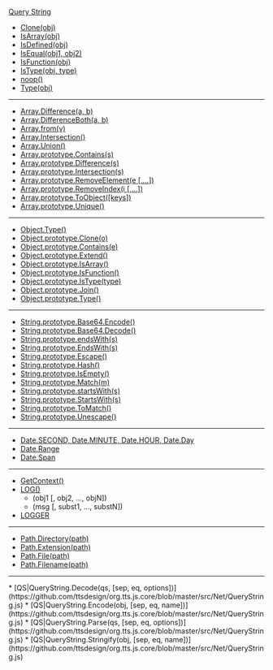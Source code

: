 [Query String](#QueryString)

* [Clone(obj)](https://github.com/ttsdesign/org.tts.js.core/blob/master/src/lodash.js)
* [IsArray(obj)](https://github.com/ttsdesign/org.tts.js.core/blob/master/src/lang/IsArray.js)
* [IsDefined(obj)](https://github.com/ttsdesign/org.tts.js.core/blob/master/src/lang/IsDefined.js)
* [IsEqual(obj1, obj2)](https://github.com/ttsdesign/org.tts.js.core/blob/master/src/lodash.js)
* [IsFunction(obj)](https://github.com/ttsdesign/org.tts.js.core/blob/master/src/lang/IsFunction.js)
* [IsType(obj, type)](https://github.com/ttsdesign/org.tts.js.core/blob/master/src/lang/IsType.js)
* [noop()](https://github.com/ttsdesign/org.tts.js.core/blob/master/src/lang/noop.js)
* [Type(obj)](https://github.com/ttsdesign/org.tts.js.core/blob/master/src/lang/Type.js)

***

* [Array.Difference(a, b)](https://github.com/ttsdesign/org.tts.js.core/blob/master/src/lodash.js)
* [Array.DifferenceBoth(a, b)](https://github.com/ttsdesign/org.tts.js.core/blob/master/src/lodash.js)
* [Array.from(v)](https://github.com/ttsdesign/org.tts.js.core/blob/master/src/Array/from.js)
* [Array.Intersection()](https://github.com/ttsdesign/org.tts.js.core/blob/master/src/lodash.js)
* [Array.Union()](https://github.com/ttsdesign/org.tts.js.core/blob/master/src/lodash.js)
* [Array.prototype.Contains(s)](https://github.com/ttsdesign/org.tts.js.core/blob/master/src/Array/Contains.js)
* [Array.prototype.Difference(s)](https://github.com/ttsdesign/org.tts.js.core/blob/master/src/Array/Difference.js)
* [Array.prototype.Intersection(s)](https://github.com/ttsdesign/org.tts.js.core/blob/master/src/Array/Intersection.js)
* [Array.prototype.RemoveElement(e [,...])](https://github.com/ttsdesign/org.tts.js.core/blob/master/src/Array/RemoveElement.js)
* [Array.prototype.RemoveIndex(i [,...])](https://github.com/ttsdesign/org.tts.js.core/blob/master/src/Array/RemoveIndex.js)
* [Array.prototype.ToObject([keys])](https://github.com/ttsdesign/org.tts.js.core/blob/master/src/Array/ToObject.js)
* [Array.prototype.Unique()](https://github.com/ttsdesign/org.tts.js.core/blob/master/src/Array/Unique.js)

***

* [Object.Type()](https://github.com/ttsdesign/org.tts.js.core/blob/master/src/Object/Type.js)
* [Object.prototype.Clone(o)](https://github.com/ttsdesign/org.tts.js.core/blob/master/src/Object/Clone.js)
* [Object.prototype.Contains(e)](https://github.com/ttsdesign/org.tts.js.core/blob/master/src/Object/Contains.js)
* [Object.prototype.Extend()](https://github.com/ttsdesign/org.tts.js.core/blob/master/src/Object/Extend.js)
* [Object.prototype.IsArray()](https://github.com/ttsdesign/org.tts.js.core/blob/master/src/Object/IsArray.js)
* [Object.prototype.IsFunction()](https://github.com/ttsdesign/org.tts.js.core/blob/master/src/Object/IsFunction.js)
* [Object.prototype.IsType(type)](https://github.com/ttsdesign/org.tts.js.core/blob/master/src/Object/IsType.js)
* [Object.prototype.Join()](https://github.com/ttsdesign/org.tts.js.core/blob/master/src/Object/Join.js)
* [Object.prototype.Type()](https://github.com/ttsdesign/org.tts.js.core/blob/master/src/Object/Type.js)

***

* [String.prototype.Base64.Encode()](https://github.com/ttsdesign/org.tts.js.core/blob/master/src/String/Base64.js)
* [String.prototype.Base64.Decode()](https://github.com/ttsdesign/org.tts.js.core/blob/master/src/String/Base64.js)
* [String.prototype.endsWith(s)](https://github.com/ttsdesign/org.tts.js.core/blob/master/src/String/EndsWith.js)
* [String.prototype.EndsWith(s)](https://github.com/ttsdesign/org.tts.js.core/blob/master/src/String/EndsWith.js)
* [String.prototype.Escape()](https://github.com/ttsdesign/org.tts.js.core/blob/master/src/String/Escape.js)
* [String.prototype.Hash()](https://github.com/ttsdesign/org.tts.js.core/blob/master/src/String/Hash.js)
* [String.prototype.IsEmpty()](https://github.com/ttsdesign/org.tts.js.core/blob/master/src/String/IsEmpty.js)
* [String.prototype.Match(m)](https://github.com/ttsdesign/org.tts.js.core/blob/master/src/String/Match.js)
* [String.prototype.startsWith(s)](https://github.com/ttsdesign/org.tts.js.core/blob/master/src/String/StartsWith.js)
* [String.prototype.StartsWith(s)](https://github.com/ttsdesign/org.tts.js.core/blob/master/src/String/StartsWith.js)
* [String.prototype.ToMatch()](https://github.com/ttsdesign/org.tts.js.core/blob/master/src/String/ToMatch.js)
* [String.prototype.Unescape()](https://github.com/ttsdesign/org.tts.js.core/blob/master/src/String/Unescape.js)   

***

* [Date.SECOND, Date.MINUTE, Date.HOUR, Date.Day](https://github.com/ttsdesign/org.tts.js.core/blob/master/src/lang/Date/Constants.js)
* [Date.Range](https://github.com/ttsdesign/org.tts.js.core/blob/master/src/lang/Date/Range.js)
* [Date.Span](https://github.com/ttsdesign/org.tts.js.core/blob/master/src/lang/Date/Span.js)

***

* [GetContext()](https://github.com/ttsdesign/org.tts.js.core/blob/master/src/Platform/GetContext.js)
* [LOG()](https://github.com/ttsdesign/org.tts.js.core/blob/master/src/Platform/Logger.js)
  * (obj1 [, obj2, ..., objN])
  * (msg [, subst1, ..., substN])
* [LOGGER](https://github.com/ttsdesign/org.tts.js.core/blob/master/src/Platform/Logger.js)

***

* [Path.Directory(path)](https://github.com/ttsdesign/org.tts.js.core/blob/master/src/Fs/Path.js)
* [Path.Extension(path)](https://github.com/ttsdesign/org.tts.js.core/blob/master/src/Fs/Path.js)
* [Path.File(path)](https://github.com/ttsdesign/org.tts.js.core/blob/master/src/Fs/Path.js)
* [Path.Filename(path)](https://github.com/ttsdesign/org.tts.js.core/blob/master/src/Fs/Path.js)

***
<a name="QueryString">
* [QS|QueryString.Decode(qs, [sep, eq, options])](https://github.com/ttsdesign/org.tts.js.core/blob/master/src/Net/QueryString.js)
* [QS|QueryString.Encode(obj, [sep, eq, name])](https://github.com/ttsdesign/org.tts.js.core/blob/master/src/Net/QueryString.js)
* [QS|QueryString.Parse(qs, [sep, eq, options])](https://github.com/ttsdesign/org.tts.js.core/blob/master/src/Net/QueryString.js)
* [QS|QueryString.Stringify(obj, [sep, eq, name])](https://github.com/ttsdesign/org.tts.js.core/blob/master/src/Net/QueryString.js)
</a>

